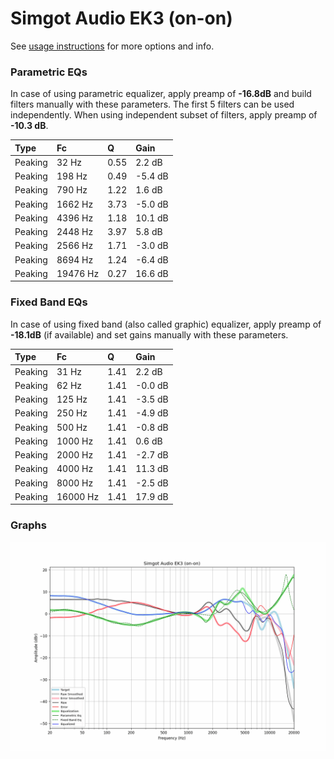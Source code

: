 # Simgot Audio EK3 (on-on)
See [usage instructions](https://github.com/jaakkopasanen/AutoEq#usage) for more options and info.

### Parametric EQs
In case of using parametric equalizer, apply preamp of **-16.8dB** and build filters manually
with these parameters. The first 5 filters can be used independently.
When using independent subset of filters, apply preamp of **-10.3 dB**.

| Type    | Fc       |    Q | Gain    |
|:--------|:---------|:-----|:--------|
| Peaking | 32 Hz    | 0.55 | 2.2 dB  |
| Peaking | 198 Hz   | 0.49 | -5.4 dB |
| Peaking | 790 Hz   | 1.22 | 1.6 dB  |
| Peaking | 1662 Hz  | 3.73 | -5.0 dB |
| Peaking | 4396 Hz  | 1.18 | 10.1 dB |
| Peaking | 2448 Hz  | 3.97 | 5.8 dB  |
| Peaking | 2566 Hz  | 1.71 | -3.0 dB |
| Peaking | 8694 Hz  | 1.24 | -6.4 dB |
| Peaking | 19476 Hz | 0.27 | 16.6 dB |

### Fixed Band EQs
In case of using fixed band (also called graphic) equalizer, apply preamp of **-18.1dB**
(if available) and set gains manually with these parameters.

| Type    | Fc       |    Q | Gain    |
|:--------|:---------|:-----|:--------|
| Peaking | 31 Hz    | 1.41 | 2.2 dB  |
| Peaking | 62 Hz    | 1.41 | -0.0 dB |
| Peaking | 125 Hz   | 1.41 | -3.5 dB |
| Peaking | 250 Hz   | 1.41 | -4.9 dB |
| Peaking | 500 Hz   | 1.41 | -0.8 dB |
| Peaking | 1000 Hz  | 1.41 | 0.6 dB  |
| Peaking | 2000 Hz  | 1.41 | -2.7 dB |
| Peaking | 4000 Hz  | 1.41 | 11.3 dB |
| Peaking | 8000 Hz  | 1.41 | -2.5 dB |
| Peaking | 16000 Hz | 1.41 | 17.9 dB |

### Graphs
![](./Simgot%20Audio%20EK3%20(on-on).png)